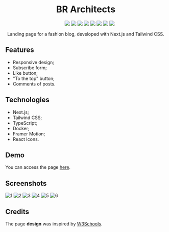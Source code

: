 <div align="center">
    <h1>BR Architects</h1>
    <ul>
        <img src="https://img.shields.io/badge/NEXT-15.0.3-purple" />
        <img src="https://img.shields.io/badge/TAILWIND CSS-3.4.1-indigo" />
        <img src="https://img.shields.io/badge/TYPESCRIPT-5-red" />
        <img src="https://img.shields.io/badge/REACT ICONS-5.3.0-violet" />
        <img src="https://img.shields.io/badge/FRAMER MOTION-11.12.0-pink" />
        <img src="https://img.shields.io/badge/DOCKER-27.3.1-cyan" />
        <img src="https://img.shields.io/badge/STATUS-FINISHED-orange" />
        <img src="https://img.shields.io/badge/LICENSE-MIT-yellow" />
    </ul>
    <p>Landing page for a fashion blog, developed with Next.js and Tailwind CSS.</p>
</div>

## Features
- Responsive design;
- Subscribe form;
- Like button;
- "To the top" button;
- Comments of posts.

## Technologies
- Next.js;
- Tailwind CSS;
- TypeScript;
- Docker;
- Framer Motion;
- React Icons.

## Demo

You can access the page <a href="https://fashion-blog-i.vercel.app/">here</a>.

## Screenshots
![1](https://github.com/user-attachments/assets/beea1901-bd01-479a-86c5-632eba47e0d3)
![2](https://github.com/user-attachments/assets/cc9fd6ff-f3f0-4a5e-a8be-d67b2a591db2)
![3](https://github.com/user-attachments/assets/496130c8-0a33-4e6b-b90f-8bf33c597920)
![4](https://github.com/user-attachments/assets/cd89bb89-8374-4841-862b-147ffa86ae74)
![5](https://github.com/user-attachments/assets/cc01afa8-76d5-4150-a481-e8ff20ac367d)
![6](https://github.com/user-attachments/assets/2607795f-96ad-4919-8cf1-d6874c558d3e)

## Credits

The page **design** was inspired by <a href="https://www.w3schools.com/w3css/w3css_templates.asp">W3Schools</a>.
